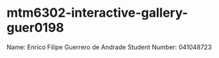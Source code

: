 # mtm6302-interactive-gallery-guer0198
Name: Enrico Filipe Guerrero de Andrade
Student Number: 041048723
